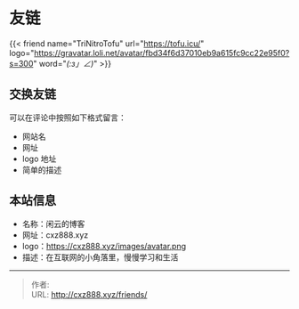 # 友链


{{< friend name="TriNitroTofu" url="https://tofu.icu/" logo="https://gravatar.loli.net/avatar/fbd34f6d37010eb9a615fc9cc22e95f0?s=300" word="_(:з」∠)_" >}}

## 交换友链

可以在评论中按照如下格式留言：

- 网站名
- 网址
- logo 地址
- 简单的描述

## 本站信息

- 名称：闲云的博客
- 网址：cxz888.xyz
- logo：<https://cxz888.xyz/images/avatar.png>
- 描述：在互联网的小角落里，慢慢学习和生活


---

> 作者: <no value>  
> URL: http://cxz888.xyz/friends/  

